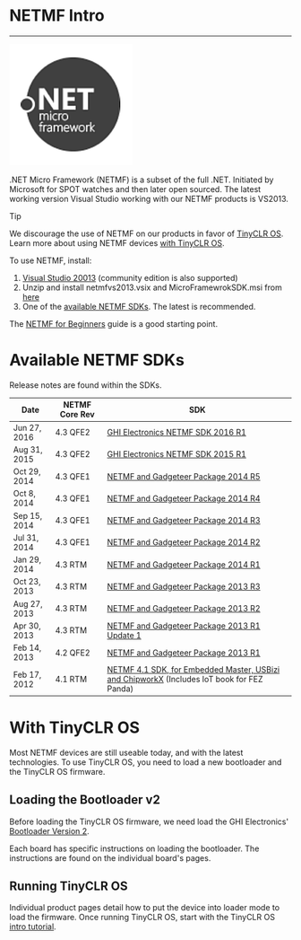 # NETMF Intro
---
![NETMF Logo](../images/netmf_logo_noborder.png)

.NET Micro Framework (NETMF) is a subset of the full .NET. Initiated by Microsoft for SPOT watches and then later open sourced. The latest working version Visual Studio working with our NETMF products is VS2013.

> [!Tip]
> We discourage the use of NETMF on our products in favor of [TinyCLR OS](../../tinyclr/intro.md). Learn more about using NETMF devices [with TinyCLR OS]().

To use NETMF, install:
1. [Visual Studio 20013](https://www.visualstudio.com/vs/older-downloads/) (community edition is also supported)
2. Unzip and install netmfvs2013.vsix and MicroFramewrokSDK.msi from [here](http://netmf.codeplex.com/downloads/get/1423115) 
3. One of the [available NETMF SDKs](#available-netmf-sdks). The latest is recommended.

The [NETMF for Beginners](http://files.ghielectronics.com/downloads/NETMF/NETMF_for_Beginners.pdf) guide is a good starting point.

# Available NETMF SDKs
Release notes are found within the SDKs.

Date | NETMF Core Rev | SDK
--- | --- | ---
Jun 27, 2016 | 4.3 QFE2 | [GHI Electronics NETMF SDK 2016 R1](http://files.ghielectronics.com/downloads/NETMF/SDKs/GHI%20Electronics%20NETMF%20SDK%202016%20R1.exe)
Aug 31, 2015 | 4.3 QFE2 | [GHI Electronics NETMF SDK 2015 R1](http://files.ghielectronics.com/downloads/NETMF/SDKs/GHI%20Electronics%20NETMF%20SDK%202015%20R1.exe)
Oct 29, 2014 | 4.3 QFE1 | [NETMF and Gadgeteer Package 2014 R5](http://files.ghielectronics.com/downloads/NETMF/SDKs/NETMF%20and%20Gadgeteer%20Package%202014%20R5.exe)
Oct 8, 2014 | 4.3 QFE1 | [NETMF and Gadgeteer Package 2014 R4](http://files.ghielectronics.com/downloads/NETMF/SDKs/NETMF%20and%20Gadgeteer%20Package%202014%20R4.exe)
Sep 15, 2014 | 4.3 QFE1 | [NETMF and Gadgeteer Package 2014 R3](http://files.ghielectronics.com/downloads/NETMF/SDKs/NETMF%20and%20Gadgeteer%20Package%202014%20R3.exe)
Jul 31, 2014 | 4.3 QFE1 | [NETMF and Gadgeteer Package 2014 R2](http://files.ghielectronics.com/downloads/NETMF/SDKs/NETMF%20and%20Gadgeteer%20Package%202014%20R2.exe)
Jan 29, 2014 | 4.3 RTM | [NETMF and Gadgeteer Package 2014 R1](http://files.ghielectronics.com/downloads/NETMF/SDKs/NETMF%20and%20Gadgeteer%20Package%202014%20R1.zip)
Oct 23, 2013 | 4.3 RTM | [NETMF and Gadgeteer Package 2013 R3](http://files.ghielectronics.com/downloads/NETMF/SDKs/NETMF%20and%20Gadgeteer%20Package%202013%20R3.zip)
Aug 27, 2013 | 4.3 RTM | [NETMF and Gadgeteer Package 2013 R2](http://files.ghielectronics.com/downloads/NETMF/SDKs/NETMF%20and%20Gadgeteer%20Package%202013%20R2.zip)
Apr 30, 2013 | 4.3 RTM | [NETMF and Gadgeteer Package 2013 R1 Update 1](http://files.ghielectronics.com/downloads/NETMF/SDKs/NETMF%20and%20Gadgeteer%20Package%202013%20R1%20Update1.zip)
Feb 14, 2013 | 4.2 QFE2 | [NETMF and Gadgeteer Package 2013 R1](http://files.ghielectronics.com/downloads/NETMF/SDKs/NETMF%20and%20Gadgeteer%20Package%202013%20R1.zip)
Feb 17, 2012 | 4.1 RTM | [NETMF 4.1 SDK, for Embedded Master, USBizi and ChipworkX](https://ghistorage.blob.core.windows.net/downloads/NETMF/SDKs/NETMF%204.1%20SDK.zip) (Includes IoT book for FEZ Panda)

# With TinyCLR OS
Most NETMF devices are still useable today, and with the latest technologies. To use TinyCLR OS, you need to load a new bootloader and the TinyCLR OS firmware.

## Loading the Bootloader v2
Before loading the TinyCLR OS firmware, we need load the GHI Electronics' [Bootloader Version 2](../../tinyclr/loaders/ghi_bootloader.md).

Each board has specific instructions on loading the bootloader. The instructions are found on the individual board's pages.

## Running TinyCLR OS
Individual product pages detail how to put the device into loader mode to load the firmware. Once running TinyCLR OS, start with the TinyCLR OS [intro tutorial]( ../../tinyclr/tutorials/intro.md).


